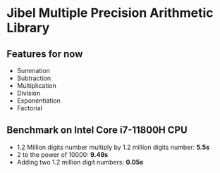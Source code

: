 # Jibel Multiple Precision Arithmetic Library

## Features for now

+ Summation
+ Subtraction
+ Multiplication
+ Division
+ Exponentiation
+ Factorial

## Benchmark on Intel Core i7-11800H CPU

+ 1.2 Million digits number multiply by 1.2 million digits number: **5.5s**
+ 2 to the power of 10000: **9.49s**
+ Adding two 1.2 million digit numbers: **0.05s**
